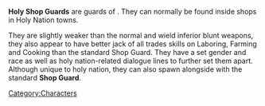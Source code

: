**Holy Shop Guards** are guards of [](02%20-%20Projects%20&%20Wikis/Kenshi/Kenshi%20Wiki/Kenshi%20Wiki%20Template/The_Holy_Nation.md). They can normally be found inside
shops in Holy Nation towns.

They are slightly weaker than the normal [](Shop_Guard.md) and wield inferior blunt weapons, they
also appear to have better jack of all trades skills on Laboring,
Farming and Cooking than the standard Shop Guard. They have a set gender
and race as well as holy nation-related dialogue lines to further set
them apart. Although unique to holy nation, they can also spawn
alongside with the standard **Shop Guard**.

[Category:Characters](Category:Characters "wikilink")